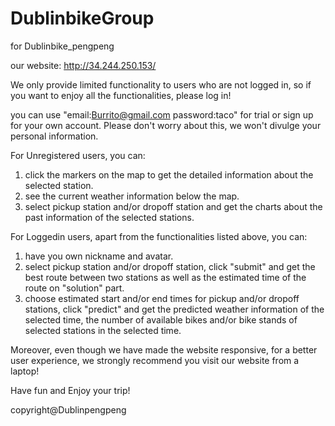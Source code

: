 # DublinbikeGroup
for Dublinbike_pengpeng

our website: http://34.244.250.153/

We only provide limited functionality to users who are not logged in, so if you want to enjoy all the functionalities, please log in!

you can use "email:Burrito@gmail.com password:taco" for trial or sign up for your own account. Please don't worry about this, we won't divulge your personal information.

For Unregistered users, you can:
1. click the markers on the map to get the detailed information about the selected station.
2. see the current weather information below the map.
3. select pickup station and/or dropoff station and get the charts about the past information of the selected stations.

For Loggedin users, apart from the functionalities listed above, you can:
1. have you own nickname and avatar.
2. select pickup station and/or dropoff station, click "submit" and get the best route between two stations as well as the estimated time of the route on "solution" part.
3. choose estimated start and/or end times for pickup and/or dropoff stations, click "predict" and get the predicted weather information of the selected time, the number of available bikes and/or bike stands of selected stations in the selected time.

Moreover, even though we have made the website responsive, for a better user experience, we strongly recommend you visit our website from a laptop!

Have fun and Enjoy your trip!

copyright@Dublinpengpeng
